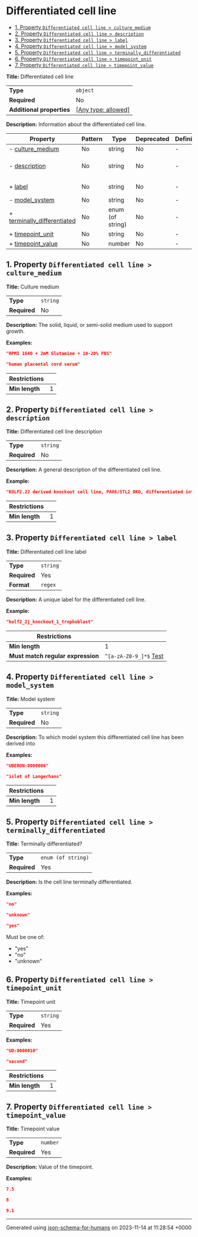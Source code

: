 # Differentiated cell line

- [1. Property `Differentiated cell line > culture_medium`](#culture_medium)
- [2. Property `Differentiated cell line > description`](#description)
- [3. Property `Differentiated cell line > label`](#label)
- [4. Property `Differentiated cell line > model_system`](#model_system)
- [5. Property `Differentiated cell line > terminally_differentiated`](#terminally_differentiated)
- [6. Property `Differentiated cell line > timepoint_unit`](#timepoint_unit)
- [7. Property `Differentiated cell line > timepoint_value`](#timepoint_value)

**Title:** Differentiated cell line

|                           |                                                                           |
| ------------------------- | ------------------------------------------------------------------------- |
| **Type**                  | `object`                                                                  |
| **Required**              | No                                                                        |
| **Additional properties** | [[Any type: allowed]](# "Additional Properties of any type are allowed.") |

**Description:** Information about the differentiated cell line.

| Property                                                   | Pattern | Type             | Deprecated | Definition | Title/Description                    |
| ---------------------------------------------------------- | ------- | ---------------- | ---------- | ---------- | ------------------------------------ |
| - [culture_medium](#culture_medium )                       | No      | string           | No         | -          | Culture medium                       |
| - [description](#description )                             | No      | string           | No         | -          | Differentiated cell line description |
| + [label](#label )                                         | No      | string           | No         | -          | Differentiated cell line label       |
| - [model_system](#model_system )                           | No      | string           | No         | -          | Model system                         |
| + [terminally_differentiated](#terminally_differentiated ) | No      | enum (of string) | No         | -          | Terminally differentiated?           |
| + [timepoint_unit](#timepoint_unit )                       | No      | string           | No         | -          | Timepoint unit                       |
| + [timepoint_value](#timepoint_value )                     | No      | number           | No         | -          | Timepoint value                      |

## <a name="culture_medium"></a>1. Property `Differentiated cell line > culture_medium`

**Title:** Culture medium

|              |          |
| ------------ | -------- |
| **Type**     | `string` |
| **Required** | No       |

**Description:** The solid, liquid, or semi-solid medium used to support growth.

**Examples:** 

```json
"RPMI 1640 + 2mM Glutamine + 10-20% FBS"
```

```json
"human placental cord serum"
```

| Restrictions   |   |
| -------------- | - |
| **Min length** | 1 |

## <a name="description"></a>2. Property `Differentiated cell line > description`

**Title:** Differentiated cell line description

|              |          |
| ------------ | -------- |
| **Type**     | `string` |
| **Required** | No       |

**Description:** A general description of the differentiated cell line.

**Example:** 

```json
"KOLF2.2J derived knockout cell line, PAX6/STL2 DKO, differentiated into trophoblasts"
```

| Restrictions   |   |
| -------------- | - |
| **Min length** | 1 |

## <a name="label"></a>3. Property `Differentiated cell line > label`

**Title:** Differentiated cell line label

|              |          |
| ------------ | -------- |
| **Type**     | `string` |
| **Required** | Yes      |
| **Format**   | `regex`  |

**Description:** A unique label for the differentiated cell line.

**Example:** 

```json
"kolf2_2j_knockout_1_trophoblast"
```

| Restrictions                      |                                                                                                                                      |
| --------------------------------- | ------------------------------------------------------------------------------------------------------------------------------------ |
| **Min length**                    | 1                                                                                                                                    |
| **Must match regular expression** | ```^[a-zA-Z0-9_]*$``` [Test](https://regex101.com/?regex=%5E%5Ba-zA-Z0-9_%5D%2A%24&testString=%22kolf2_2j_knockout_1_trophoblast%22) |

## <a name="model_system"></a>4. Property `Differentiated cell line > model_system`

**Title:** Model system

|              |          |
| ------------ | -------- |
| **Type**     | `string` |
| **Required** | No       |

**Description:** To which model system this differentiated cell line has been derived into

**Examples:** 

```json
"UBERON:0000006"
```

```json
"islet of Langerhans"
```

| Restrictions   |   |
| -------------- | - |
| **Min length** | 1 |

## <a name="terminally_differentiated"></a>5. Property `Differentiated cell line > terminally_differentiated`

**Title:** Terminally differentiated?

|              |                    |
| ------------ | ------------------ |
| **Type**     | `enum (of string)` |
| **Required** | Yes                |

**Description:** Is the cell line terminally differentiated.

**Examples:** 

```json
"no"
```

```json
"unknown"
```

```json
"yes"
```

Must be one of:
* "yes"
* "no"
* "unknown"

## <a name="timepoint_unit"></a>6. Property `Differentiated cell line > timepoint_unit`

**Title:** Timepoint unit

|              |          |
| ------------ | -------- |
| **Type**     | `string` |
| **Required** | Yes      |

**Examples:** 

```json
"UO:0000010"
```

```json
"second"
```

| Restrictions   |   |
| -------------- | - |
| **Min length** | 1 |

## <a name="timepoint_value"></a>7. Property `Differentiated cell line > timepoint_value`

**Title:** Timepoint value

|              |          |
| ------------ | -------- |
| **Type**     | `number` |
| **Required** | Yes      |

**Description:** Value of the timepoint.

**Examples:** 

```json
7.5
```

```json
8
```

```json
9.1
```

----------------------------------------------------------------------------------------------------------------------------
Generated using [json-schema-for-humans](https://github.com/coveooss/json-schema-for-humans) on 2023-11-14 at 11:28:54 +0000
